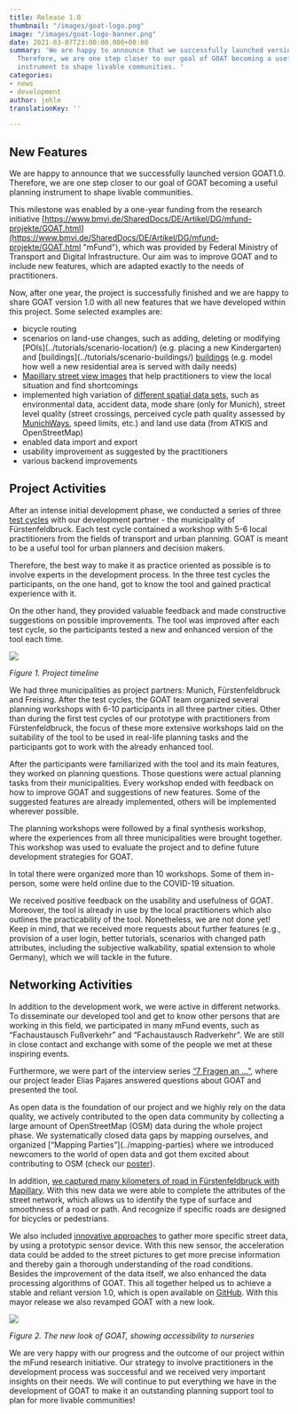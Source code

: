 ```yaml
---
title: Release 1.0
thumbnail: "/images/goat-logo.png"
image: "/images/goat-logo-banner.png"
date: 2021-03-07T23:00:00.000+00:00
summary: 'We are happy to announce that we successfully launched version GOAT1.0.
  Therefore, we are one step closer to our goal of GOAT becoming a useful planning
  instrument to shape livable communities. '
categories:
- news
- development
author: jehle
translationKey: ''

---
```

## New Features

We are happy to announce that we successfully launched version GOAT1.0. Therefore, we are one step closer to our goal of GOAT becoming a useful planning instrument to shape livable communities.

This milestone was enabled by a one-year funding from the research initiative [https://www.bmvi.de/SharedDocs/DE/Artikel/DG/mfund-projekte/GOAT.html](https://www.bmvi.de/SharedDocs/DE/Artikel/DG/mfund-projekte/GOAT.html "mFund"), which was provided by Federal Ministry of Transport and Digital Infrastructure. Our aim was to improve GOAT and to include new features, which are adapted exactly to the needs of practitioners.

Now, after one year, the project is successfully finished and we are happy to share GOAT version 1.0 with all new features that we have developed within this project. Some selected examples are:

* bicycle routing
* scenarios on land-use changes, such as adding, deleting or modifying \[POIs\](../tutorials/scenario-location/) (e.g. placing a new Kindergarten) and \[buildings\](../tutorials/scenario-buildings/) [buildings](/tutorials/scenario-buildings/) (e.g. model how well a new residential area is served with daily needs)
* [Mapillary street view images](https://vimeo.com/411741106) that help practitioners to view the local situation and find shortcomings
* implemented high variation of [different spatial data sets](https://vimeo.com/user93657565), such as environmental data, accident data, mode share (only for Munich), street level quality (street crossings, perceived cycle path quality assessed by [MunichWays](https://www.munichways.com/), speed limits, etc.) and land use data (from ATKIS and OpenStreetMap)
* enabled data import and export
* usability improvement as suggested by the practitioners
* various backend improvements

## Project Activities

After an intense initial development phase, we conducted a series of three [test cycles](/testcycles) with our development partner - the municipality of Fürstenfeldbruck. Each test cycle contained a workshop with 5-6 local practitioners from the fields of transport and urban planning. GOAT is meant to be a useful tool for urban planners and decision makers.

Therefore, the best way to make it as practice oriented as possible is to involve experts in the development process. In the three test cycles the participants, on the one hand, got to know the tool and gained practical experience with it.

On the other hand, they provided valuable feedback and made constructive suggestions on possible improvements. The tool was improved after each test cycle, so the participants tested a new and enhanced version of the tool each time.

![](/images/timeline.png)

_Figure 1. Project timeline_

We had three municipalities as project partners: Munich, Fürstenfeldbruck and Freising. After the test cycles, the GOAT team organized several planning workshops with 6-10 participants in all three partner cities. Other than during the first test cycles of our prototype with practitioners from Fürstenfeldbruck, the focus of these more extensive workshops laid on the suitability of the tool to be used in real-life planning tasks and the participants got to work with the already enhanced tool.

After the participants were familiarized with the tool and its main features, they worked on planning questions. Those questions were actual planning tasks from their municipalities. Every workshop ended with feedback on how to improve GOAT and suggestions of new features. Some of the suggested features are already implemented, others will be implemented wherever possible.

The planning workshops were followed by a final synthesis workshop, where the experiences from all three municipalities were brought together. This workshop was used to evaluate the project and to define future development strategies for GOAT.

In total there were organized more than 10 workshops. Some of them in-person, some were held online due to the COVID-19 situation.

We received positive feedback on the usability and usefulness of GOAT. Moreover, the tool is already in use by the local practitioners which also outlines the practicability of the tool. Nonetheless, we are not done yet! Keep in mind, that we received more requests about further features (e.g., provision of a user login, better tutorials, scenarios with changed path attributes, including the subjective walkability, spatial extension to whole Germany), which we will tackle in the future.

## Networking Activities

In addition to the development work, we were active in different networks. To disseminate our developed tool and get to know other persons that are working in this field, we participated in many mFund events, such as “Fachaustausch Fußverkehr” and “Fachaustausch Radverkehr”. We are still in close contact and exchange with some of the people we met at these inspiring events.

Furthermore, we were part of the interview series [“7 Fragen an …”](https://www.wik.org/fileadmin/mFUND_VF/mFUND_WIK_7_Fragen_an_GOAT.pdf), where our project leader Elias Pajares answered questions about GOAT and presented the tool.

As open data is the foundation of our project and we highly rely on the data quality, we actively contributed to the open data community by collecting a large amount of OpenStreetMap (OSM) data during the whole project phase. We systematically closed data gaps by mapping ourselves, and organized \[“Mapping Parties”\](../mapping-parties) where we introduced newcomers to the world of open data and got them excited about contributing to OSM (check our [poster](https://wiki.openstreetmap.org/wiki/File:GOAT_Poster_StoM.pdf)).

In addition, [we captured many kilometers of road in Fürstenfeldbruck with Mapillary](/mapillary). With this new data we were able to complete the attributes of the street network, which allows us to identify the type of surface and smoothness of a road or path. And recognize if specific roads are designed for bicycles or pedestrians.

We also included [innovative approaches](/sensor-freiberg) to gather more specific street data, by using a prototypic sensor device. With this new sensor, the acceleration data could be added to the street pictures to get more precise information and thereby gain a thorough understanding of the road conditions.  
Besides the improvement of the data itself, we also enhanced the data processing algorithms of GOAT. This all together helped us to achieve a stable and reliant version 1.0, which is open available on [GitHub](https://github.com/goat-community/goat). With this mayor release we also revamped GOAT with a new look.

![](/images/screenshot.PNG)

_Figure 2. The new look of GOAT, showing accessibility to nurseries_

We are very happy with our progress and the outcome of our project within the mFund research initiative. Our strategy to involve practitioners in the development process was successful and we received very important insights on their needs. We will continue to put everything we have in the development of GOAT to make it an outstanding planning support tool to plan for more livable communities!